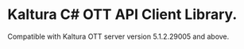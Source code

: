 # Kaltura C# OTT API Client Library.
Compatible with Kaltura OTT server version 5.1.2.29005 and above.
